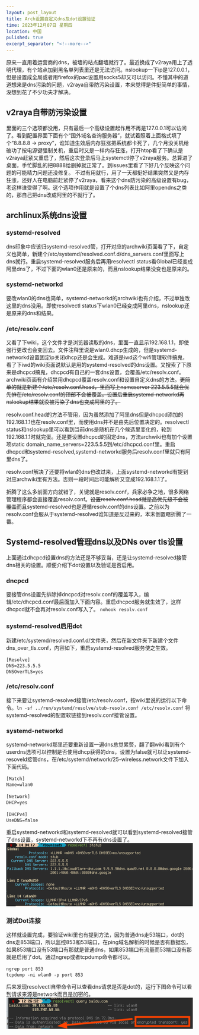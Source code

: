 ```yaml
---
layout: post_layout
title: Arch设置自定义dns及dot设置验证
time: 2023年12月07日 星期四
location: 中国
pulished: true
excerpt_separator: "<!--more-->"
---
```

原来一直用着运营商的dns，被墙的站点翻墙就行了。最近换成了v2raya用上了透明代理，有个站点加到黑名单列表里还是无法访问。nslookup一下ip是127.0.0.1，但是设置成全局或者用firefox的pac设置用socks5却又可以访问。不懂其中的道道想来是dns污染的问题，v2raya自带防污染设置，本来觉得是件挺简单的事情，没想到花了不少功夫才解决。
<!--more-->

## v2raya自带防污染设置
里面的三个选项都没用，只有最后一个高级设置起作用不再是127.0.0.1可以访问了。看到配置界面下面有个“国外域名查询服务器”，就试着照着上面格式填了个“8.8.8.8 -> proxy”，谁知道生效后内存狂涨把系统都卡死了，几个月没关机给破功了按电源键强制关机，重启时又是一样内存狂涨，打开htop看了下确认是v2raya赶紧又重启了，然后这次登录后马上systemctl停了v2raya服务。总算进了桌面，手忙脚乱的把8888给删掉就正常了。到issues里看了下好几个反映这个问题的可能精力问题还没修复。
不过有用就行，用了一天都挺好结果突然又是内存狂涨，还好人在电脑前赶紧停了v2raya，看来这个dns防污染的高级设置有bug，老这样谁受得了啊。这个选项作用就是设置了个dns列表比如阿里opendns之类的，那自己把dns改成阿里的不就行了。
## archlinux系统dns设置
### systemd-resolved
dns印象中应该归systemd-resolved管，打开对应的archwiki页面看了下，自定义也简单，新建个/etc/systemd/resolved.conf.d/dns_servers.conf里面写上dns就行。重启systemd-resolved服务后再用resolvectl status看Global已经变成阿里dns了，不过下面的wlan0还是原来的，而且nslookup结果没变也是原来的。
### systemd-networkd
要改wlan0的dns也简单，systemd-networkd的archwiki也有介绍，不过单独改这里的dns没用。即使resolvectl status下wlan0已经变成阿里dns，nslookup还是原来的dns和结果。
### /etc/resolv.conf
又看了下wiki，这个文件才是浏览器读取的dns，里面一直显示192.168.1.1，即使强行更改也会变回去。文件注释里说是wlan0.dhcp生成的，但是systemd-networkd设置固定ip关闭dhcp还是会生成。难道是iwd这个wifi管理软件搞鬼，看了下iwd的wiki页面说默认是用的systemd-resolved的dns设置。又搜索了下原来是dhcpcd搞鬼，dhcpcd有自己的一套dns设置，会覆盖/etc/resolv.conf。archwiki页面有介绍禁用dhcpcd覆盖resolv.conf和设置自定义dns的方法。~~更简单的就是新建个/etc/resolv.conf.head，里面写上nameserver 223.5.5.5就会优先排在/etc/resolv.conf的顶部不会被覆盖。设置后重启systemd-networkd再nslookup结果就没被污染了dns也变成阿里的了。~~

resolv.conf.head的方法不管用，因为虽然添加了阿里dns但是dhcpcd添加的192.168.1.1也在resolv.conf里，而使用dns并不是由先后位置决定的。resolvectl status和nslookup里可以看到当前dns是随机在几个候选里变化的，轮到192.168.1.1时就完蛋。还是要设置dhcpcd的固定dns，方法archwiki也有加个设置项static domain_name_servers=223.5.5.5到/etc/dhcpcd.conf里。重启dhcpcd和systemd-resolved,systemd-networkd服务后resolv.conf里就只有阿里dns了。

resolv.conf解决了还要将wlan的dns也改过来，上面systemd-networkd有提到对应archwiki里有方法。否则一段时间后可能解析又变成192.168.1.1了。

折腾了这么多前面方向就错了，关键就是resolv.conf，兵家必争之地，很多网络管理程序都会直接覆盖resolv.conf。~~设置resolv.conf.head就是高优先级不会被覆盖~~而且systemd-resolved也是遵循resolv.conf的dns设置。之前以为resolv.conf会服从于systemd-resolved谁知道是反过来的，本末倒置瞎折腾了一番。

## Systemd-resolved管理dns以及DNs over tls设置
上面通过dhcpcd设置dns的方法还是不够妥当，还是让systemd-resolved接管dns相关的设置。顺便介绍下dot设置以及验证是否启用。
### dncpcd
要接管dns设置先排除掉dncpcd对resolv.conf的覆盖写入，编辑/etc/dhcpcd.conf最后面加入下面内容。重启dhcpcd服务就生效了，这样dhcpcd就不会再对resolv.conf写入了。
`nohook resolv.conf`
### systemd-resolved启用dot
新建/etc/systemd/resolved.conf.d/文件夹，然后在新文件夹下新建个文件dns_over_tls.conf，内容如下，重启systemd-resolved服务使之生效。
```
[Resolve]
DNS=223.5.5.5
DNSOverTLS=yes
```
### /etc/resolv.conf
接下来要让systemd-resolved接管/etc/resolv.conf，按wiki里说的运行以下命令。`ln -sf ../run/systemd/resolve/stub-resolv.conf /etc/resolv.conf`
将systemd-resolved的配置软链接到resolv.conf接管设置。
### systemd-networkd
systemd-networkd那里还要重新设置一遍dns总觉累赘，翻了翻wiki看到有个userdns选项可以控制是否使用dhcp获得的dns，设置为false就可以让systemd-resoveld接管dns，在/etc/systemd/network/25-wireless.network文件下加入下面代码。
```
[Match]
Name=wlan0

[Network]
DHCP=yes

[DHCPv4]
UseDNS=false
```
重启systemd-networkd和systemd-resolved就可以看到systemd-resolved接管了dns设置，systemd-networkd下不再有dns设置了。
<img src="/assets/img/dns.png" width="572px" />
### 测试Dot连接
这样就设置完成，要验证wiki里也有提到方法，因为普通dns走53端口，dot的dns走853端口，所以监控853和53端口，在ping域名解析的时候是否有数据包，如果853端口没有53端口有那就是普通dns，如果853端口有流量而53端口没有那就是启用了dot。通过ngrep或者tcpdump命令都可以。
```
ngrep port 853
tcpdump -ni wlan0 -p port 853
```
后来发现resolvectl自带命令可以查看dns请求是否是dot的，运行下图命令可以看到请求来源是network而且是加密的。
<img src="/assets/img/dnsdot.png" width="534px" />
